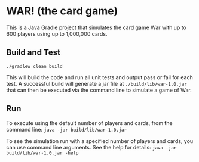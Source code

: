 WAR! (the card game)
===============

This is a Java Gradle project that simulates the card game War with up to 600 players using up to 1,000,000 cards.

Build and Test
--------------
<code>./gradlew clean build</code>

This will build the code and run all unit tests and output pass or fail for each test. A successful build will generate
a jar file at <code>./build/lib/war-1.0.jar</code> that can then be executed via the command line to simulate a game of War.

Run
--------------
To execute using the default number of players and cards, from the command line:
<code>java -jar build/lib/war-1.0.jar</code>

To see the simulation run with a specified number of players and cards, you can use command line arguments. See the help for details:
<code>java -jar build/lib/war-1.0.jar -help</code>